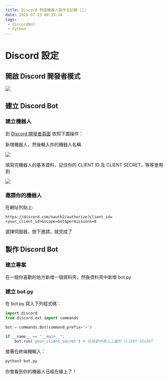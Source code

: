 ```yaml
---
title: Discord 對話機器人製作全記錄（二）
date: 2020-07-23 08:33:34
tags:
 - discordBot
 - Python
---
```


# Discord 設定

## 開啟 Discord 開發者模式

![](discord-bot2-1.png)

## 建立 Discord Bot

### 建立機器人

到 [Discord 開發者頁面](https://discord.com/developers/applications/) 依照下圖操作：

新增機器人，然後輸入你的機器人名稱

![](discord-bot2-2.png)

填寫完機器人的基本資料，記住你的 CLIENT ID 及 CLIENT SECRET，等等會用到

![](discord-bot2-3.png)

### 邀請你的機器人

在網址列貼上:

```
https://discord.com/oauth2/authorize?client_id=<your_client_id>&scope=bot&permissions=8
```

選擇伺服器，按下邀請，就完成了

## 製作 Discord Bot

### 建立專案

在一個你喜歡的地方新增一個資料夾，然後資料夾中新增 bot.py

### 建立 bot.py

在 bot.py 寫入下列程式碼：

```python
import discord
from discord.ext import commands

bot = commands.Bot(command_prefix='>')

if __name__ == "__main__":
    bot.run('your_client_secret') # 在括號中填入上面的 CLIENT SECRET
```

接著在終端機輸入：

```bash
python3 bot.py
```

你會看到你的機器人已經在線上了！